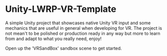 # Unity-LWRP-VR-Template

A simple Unity project that showcases native Unity VR input and some mechanics that are useful in general when developing for VR.  The project is not mean't to be polished or production ready in any way but more to learn from and adapt to what you really need, enjoy!

Open up the 'VRSandBox' sandbox scene to get started.
